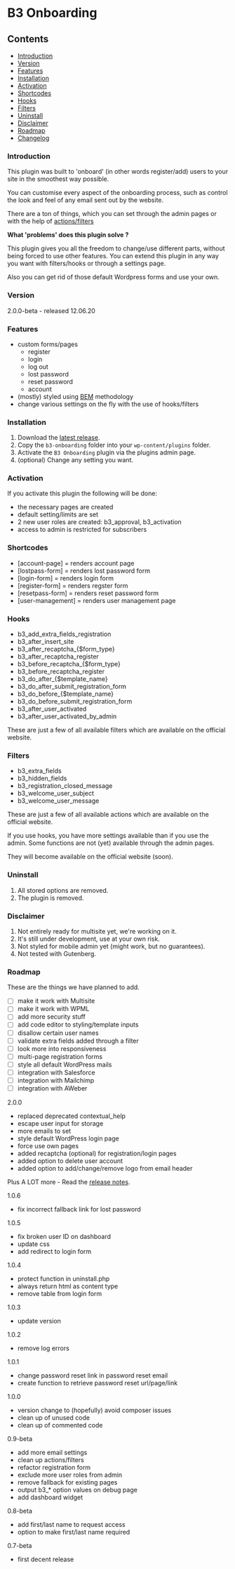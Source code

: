 # B3 Onboarding

## Contents

- [Introduction](#introduction)
- [Version](#version)
- [Features](#features)
- [Installation](#installation)
- [Activation](#activate)
- [Shortcodes](#shortcodes)
- [Hooks](#hooks)
- [Filters](#filters)
- [Uninstall](#uninstall)
- [Disclaimer](#disclaimer)
- [Roadmap](#roadmap)
- [Changelog](#changelog)

<a name="introduction"></a>
### Introduction

This plugin was built to 'onboard' (in other words register/add) users to your site in the smoothest way possible.

You can customise every aspect of the onboarding process, such as control the look and feel of any email sent out by the website.

There are a ton of things, which you can set through the admin pages or with the help of [actions/filters](https://codex.wordpress.org/Plugin_API/Hooks)

**What 'problems' does this plugin solve ?**

This plugin gives you all the freedom to change/use different parts, without being forced to use other features. You can extend this plugin in any way you want with filters/hooks or through a settings page.

Also you can get rid of those default Wordpress forms and use your own.

<a name="version"></a>
### Version
2.0.0-beta - released 12.06.20

<a name="features"></a>
### Features

* custom forms/pages
  * register
  * login
  * log out
  * lost password
  * reset password
  * account
* (mostly) styled using [BEM](https://en.bem.info) methodology
* change various settings on the fly with the use of hooks/filters

<a name="installation"></a>
### Installation

1. Download the [latest release](https://github.com/Beee4life/b3-onboarding/archive/master.zip).
1. Copy the `b3-onboarding` folder into your `wp-content/plugins` folder.
1. Activate the `B3 Onboarding` plugin via the plugins admin page.
1. (optional) Change any setting you want.

<a name="activate"></a>
### Activation

If you activate this plugin the following will be done:
* the necessary pages are created
* default setting/limits are set
* 2 new user roles are created: b3_approval, b3_activation
* access to admin is restricted for subscribers

<a name="shortcodes"></a>
### Shortcodes
* [account-page] = renders account page
* [lostpass-form] = renders lost password form
* [login-form] = renders login form
* [register-form] = renders regster form
* [resetpass-form] = renders reset password form
* [user-management] = renders user management page

<a name="hooks"></a>
### Hooks

* b3_add_extra_fields_registration
* b3_after_insert_site
* b3_after_recaptcha_{$form_type}
* b3_after_recaptcha_register
* b3_before_recaptcha_{$form_type}
* b3_before_recaptcha_register
* b3_do_after_{$template_name}
* b3_do_after_submit_registration_form
* b3_do_before_{$template_name}
* b3_do_before_submit_registration_form
* b3_after_user_activated
* b3_after_user_activated_by_admin

These are just a few of all available filters which are available on the official website.

<a name="filters"></a>
### Filters

* b3_extra_fields
* b3_hidden_fields
* b3_registration_closed_message
* b3_welcome_user_subject
* b3_welcome_user_message

These are just a few of all available actions which are available on the official website.

If you use hooks, you have more settings available than if you use the admin.
Some functions are not (yet) available through the admin pages.

They will become available on the official website (soon).

<a name="uninstall"></a>
### Uninstall

1. All stored options are removed.
1. The plugin is removed.

<a name="disclaimer"></a>
### Disclaimer
1. Not entirely ready for multisite yet, we're working on it.
1. It's still under development, use at your own risk.
1. Not styled for mobile admin yet (might work, but no guarantees).
1. Not tested with Gutenberg.

<a name="roadmap"></a>
### Roadmap
These are the things we have planned to add.
* [ ] make it work with Multisite
* [ ] make it work with WPML
* [ ] add more security stuff
* [ ] add code editor to styling/template inputs
* [ ] disallow certain user names
* [ ] validate extra fields added through a filter
* [ ] look more into responsiveness
* [ ] multi-page registration forms
* [ ] style all default WordPress mails
* [ ] integration with Salesforce
* [ ] integration with Mailchimp
* [ ] integration with AWeber

<a name="changelog"></a>
2.0.0
* replaced deprecated contextual_help
* escape user input for storage
* more emails to set
* style default WordPress login page
* force use own pages
* added recaptcha (optional) for registration/login pages
* added option to delete user account
* added option to add/change/remove logo from email header

Plus A LOT more - Read the [release notes](https://github.com/Beee4life/b3-onboarding/blob/master/CHANGELOG.MD).

1.0.6
* fix incorrect fallback link for lost password

1.0.5
* fix broken user ID on dashboard
* update css
* add redirect to login form

1.0.4
* protect function in uninstall.php
* always return html as content type
* remove table from login form

1.0.3
* update version

1.0.2
* remove log errors

1.0.1
* change password reset link in password reset email
* create function to retrieve password reset url/page/link

1.0.0
* version change to (hopefully) avoid composer issues
* clean up of unused code
* clean up of commented code

0.9-beta
* add more email settings
* clean up actions/filters
* refactor registration form
* exclude more user roles from admin
* remove fallback for existing pages
* output b3_* option values on debug page
* add dashboard widget

0.8-beta
* add first/last name to request access
* option to make first/last name required

0.7-beta
* first decent release
